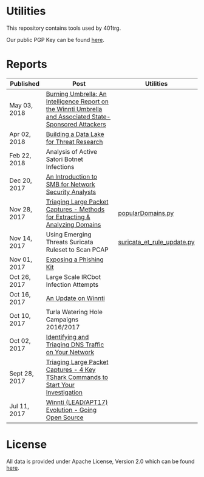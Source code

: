 Utilities
==================

This repository contains tools used by 401trg.

Our public PGP Key can be found [here](https://keybase.io/401trg/pgp_keys.asc?fingerprint=1c3e9c9719d6480f1446e4f1812dc5f3628952f9).

# Reports

| Published | Post | Utilities |
|-------------------------------------------------------------------------------------------------------------------|-----------------------------------------------------------------------------------------------------------------------------------------------------------------------------------------------------|--------------|
| May 03, 2018 | [Burning Umbrella: An Intelligence Report on the Winnti Umbrella and Associated State-Sponsored Attackers](https://401trg.github.io/pages/burning-umbrella.html) | |
| Apr 02, 2018 | [Building a Data Lake for Threat Research](https://401trg.github.io/pages/building-a-data-lake-for-threat-research.html) | |
| Feb 22, 2018 | Analysis of Active Satori Botnet Infections | |
| Dec 20, 2017 | [An Introduction to SMB for Network Security Analysts](https://401trg.github.io/pages/an-introduction-to-smb-for-network-security-analysts.html)| |
| Nov 28, 2017 | [Triaging Large Packet Captures - Methods for Extracting & Analyzing Domains](https://401trg.github.io/pages/triaging-large-packet-captures-methods-for-extracting-analyzing-domains.html) | [popularDomains.py](https://github.com/401trg/utilities/blob/master/popularDomains.py) |
| Nov 14, 2017 | Using Emerging Threats Suricata Ruleset to Scan PCAP | [suricata_et_rule_update.py](https://github.com/401trg/utilities/blob/master/suricata_et_rule_update.py) |
| Nov 01, 2017 | [Exposing a Phishing Kit](https://401trg.github.io/pages/exposing-a-phishing-kit.html) | |
 | Oct 26, 2017 | Large Scale IRCbot Infection Attempts | |
| Oct 16, 2017 | [An Update on Winnti](https://401trg.github.io/pages/an-update-on-winnti.html) | |
| Oct 10, 2017 | Turla Watering Hole Campaigns 2016/2017 | |
| Oct 02, 2017 | [Identifying and Triaging DNS Traffic on Your Network](https://401trg.github.io/pages/identifying-and-triaging-dns-traffic-on-your-network.html)| |
| Sept 28, 2017 | [Triaging Large Packet Captures - 4 Key TShark Commands to Start Your Investigation](https://401trg.github.io/pages/triaging-large-packet-captures-4-key-tshark-commands-to-start-your-investigation.html) |  |
| Jul 11, 2017 | [Winnti (LEAD/APT17) Evolution - Going Open Source](https://401trg.github.io/pages/winnti-evolution-going-open-source.html) | | 

# License
All data is provided under Apache License, Version 2.0 which can be found [here](https://www.apache.org/licenses/LICENSE-2.0).
